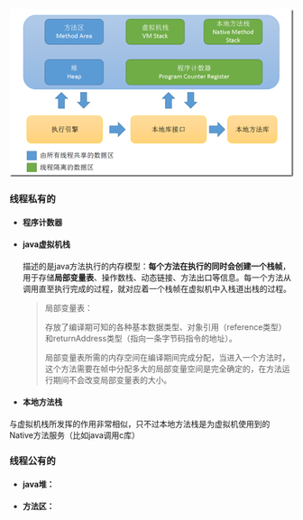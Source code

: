 ![](/assets/java运行时数据区域.png)

### 线程私有的

* #### 程序计数器
* #### java虚拟机栈

  描述的是java方法执行的内存模型：**每个方法在执行的同时会创建一个栈帧**，用于存储**局部变量表**、操作数栈、动态链接、方法出口等信息。每一个方法从调用直至执行完成的过程，就对应着一个栈帧在虚拟机中入栈道出栈的过程。

  > 局部变量表：
  >
  > 存放了编译期可知的各种基本数据类型、对象引用（reference类型）和returnAddress类型（指向一条字节码指令的地址）。
  >
  > 局部变量表所需的内存空间在编译期间完成分配，当进入一个方法时，这个方法需要在帧中分配多大的局部变量空间是完全确定的，在方法运行期间不会改变局部变量表的大小。

* #### 本地方法栈
与虚拟机栈所发挥的作用非常相似，只不过本地方法栈是为虚拟机使用到的Native方法服务（比如java调用c库）

 

### 线程公有的

* #### java堆：
* #### 方法区：



